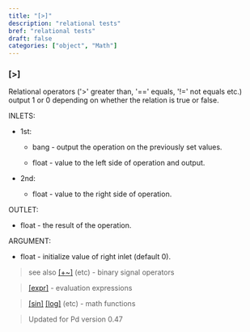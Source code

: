 ```yaml
---
title: "[>]"
description: "relational tests"
bref: "relational tests"
draft: false
categories: ["object", "Math"]
---
```


### [>]

Relational operators ('>' greater than, '==' equals, '!=' not equals etc.) output 1 or 0 depending on whether the relation is true or false.

INLETS:

- 1st:

  - bang - output the operation on the previously set values.

  - float - value to the left side of operation and output.

- 2nd:

  - float - value to the right side of operation.

OUTLET:

- float - the result of the operation.

ARGUMENT:

- float - initialize value of right inlet (default 0).

> see also [[+~]](../#) (etc) - binary signal operators

> [[expr]](../expr-family) - evaluation expressions

> [[sin]](../#) [[log]](../#) (etc) - math functions

> Updated for Pd version 0.47
 
